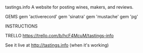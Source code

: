 tastings.info
A website for posting wines, makers, and reviews.

GEMS
gem 'activerecord'
gem 'sinatra'
gem 'mustache'
gem 'pg'

INSTRUCTIONS

TRELLO
https://trello.com/b/hcF4McuM/tastings-info

See it live at http://tastings.info (when it's working)
